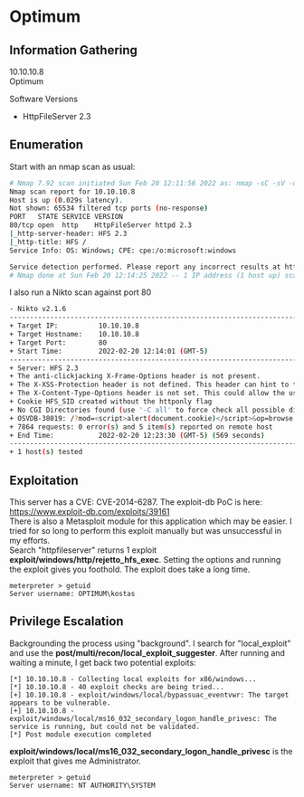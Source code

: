 # Optimum

## Information Gathering
10.10.10.8<br>
Optimum<br>

Software Versions
- HttpFileServer 2.3

## Enumeration
Start with an nmap scan as usual:
```bash
# Nmap 7.92 scan initiated Sun Feb 20 12:11:56 2022 as: nmap -sC -sV -oN nmap/optimum.nmap -Pn -p- 10.10.10.8
Nmap scan report for 10.10.10.8
Host is up (0.029s latency).
Not shown: 65534 filtered tcp ports (no-response)
PORT   STATE SERVICE VERSION
80/tcp open  http    HttpFileServer httpd 2.3
|_http-server-header: HFS 2.3
|_http-title: HFS /
Service Info: OS: Windows; CPE: cpe:/o:microsoft:windows

Service detection performed. Please report any incorrect results at https://nmap.org/submit/ .
# Nmap done at Sun Feb 20 12:14:25 2022 -- 1 IP address (1 host up) scanned in 148.77 seconds

```
I also run a Nikto scan against port 80
```bash
- Nikto v2.1.6
---------------------------------------------------------------------------
+ Target IP:          10.10.10.8
+ Target Hostname:    10.10.10.8
+ Target Port:        80
+ Start Time:         2022-02-20 12:14:01 (GMT-5)
---------------------------------------------------------------------------
+ Server: HFS 2.3
+ The anti-clickjacking X-Frame-Options header is not present.
+ The X-XSS-Protection header is not defined. This header can hint to the user agent to protect against some forms of XSS
+ The X-Content-Type-Options header is not set. This could allow the user agent to render the content of the site in a different fashion to the MIME type
+ Cookie HFS_SID created without the httponly flag
+ No CGI Directories found (use '-C all' to force check all possible dirs)
+ OSVDB-38019: /?mod=<script>alert(document.cookie)</script>&op=browse: Sage 1.0b3 is vulnerable to Cross Site Scripting (XSS). http://www.cert.org/advisories/CA-2000-02.html.
+ 7864 requests: 0 error(s) and 5 item(s) reported on remote host
+ End Time:           2022-02-20 12:23:30 (GMT-5) (569 seconds)
---------------------------------------------------------------------------
+ 1 host(s) tested
```

## Exploitation
This server has a CVE: CVE-2014-6287. The exploit-db PoC is here: https://www.exploit-db.com/exploits/39161<br> 
There is also a Metasploit module for this application which may be easier. I tried for so long to perform this exploit manually but was unsuccessful in my efforts.<br>
Search "httpfileserver" returns 1 exploit <b>exploit/windows/http/rejetto_hfs_exec</b>. Setting the options and running the exploit gives you foothold. The exploit does take a long time.
```
meterpreter > getuid
Server username: OPTIMUM\kostas
```

## Privilege Escalation
Backgrounding the process using "background". I search for "local_exploit" and use the <b>post/multi/recon/local_exploit_suggester</b>. After running and waiting a minute, I get back two potential exploits:
```
[*] 10.10.10.8 - Collecting local exploits for x86/windows...
[*] 10.10.10.8 - 40 exploit checks are being tried...
[+] 10.10.10.8 - exploit/windows/local/bypassuac_eventvwr: The target appears to be vulnerable.
[+] 10.10.10.8 - exploit/windows/local/ms16_032_secondary_logon_handle_privesc: The service is running, but could not be validated.
[*] Post module execution completed
```
<b>exploit/windows/local/ms16_032_secondary_logon_handle_privesc</b> is the exploit that gives me Administrator.
```
meterpreter > getuid
Server username: NT AUTHORITY\SYSTEM
```